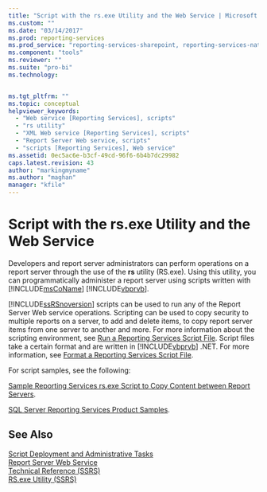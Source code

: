 ```yaml
---
title: "Script with the rs.exe Utility and the Web Service | Microsoft Docs"
ms.custom: ""
ms.date: "03/14/2017"
ms.prod: reporting-services
ms.prod_service: "reporting-services-sharepoint, reporting-services-native"
ms.component: "tools"
ms.reviewer: ""
ms.suite: "pro-bi"
ms.technology: 


ms.tgt_pltfrm: ""
ms.topic: conceptual
helpviewer_keywords: 
  - "Web service [Reporting Services], scripts"
  - "rs utility"
  - "XML Web service [Reporting Services], scripts"
  - "Report Server Web service, scripts"
  - "scripts [Reporting Services], Web service"
ms.assetid: 0ec5ac6e-b3cf-49cd-96f6-6b4b7dc29982
caps.latest.revision: 43
author: "markingmyname"
ms.author: "maghan"
manager: "kfile"
---
```

# Script with the rs.exe Utility and the Web Service
  Developers and report server administrators can perform operations on a report server through the use of the **rs** utility (RS.exe). Using this utility, you can programmatically administer a report server using scripts written with [!INCLUDE[msCoName](../../includes/msconame-md.md)] [!INCLUDE[vbprvb](../../includes/vbprvb-md.md)].  
  
 [!INCLUDE[ssRSnoversion](../../includes/ssrsnoversion-md.md)] scripts can be used to run any of the Report Server Web service operations. Scripting can be used to copy security to multiple reports on a server, to add and delete items, to copy report server items from one server to another and more. For more information about the scripting environment, see [Run a Reporting Services Script File](../../reporting-services/tools/run-a-reporting-services-script-file.md). Script files take a certain format and are written in [!INCLUDE[vbprvb](../../includes/vbprvb-md.md)] .NET. For more information, see [Format a Reporting Services Script File](../../reporting-services/tools/format-a-reporting-services-script-file.md).  
  
 For script samples, see the following:  
  
 [Sample Reporting Services rs.exe Script to Copy Content between Report Servers](../../reporting-services/tools/sample-reporting-services-rs-exe-script-to-copy-content-between-report-servers.md).  
  
 [SQL Server Reporting Services Product Samples](http://go.microsoft.com/fwlink/?LinkId=177889).  
  
## See Also  
 [Script Deployment and Administrative Tasks](../../reporting-services/tools/script-deployment-and-administrative-tasks.md)   
 [Report Server Web Service](../../reporting-services/report-server-web-service/report-server-web-service.md)   
 [Technical Reference &#40;SSRS&#41;](../../reporting-services/technical-reference-ssrs.md)   
 [RS.exe Utility &#40;SSRS&#41;](../../reporting-services/tools/rs-exe-utility-ssrs.md)  
  
  
